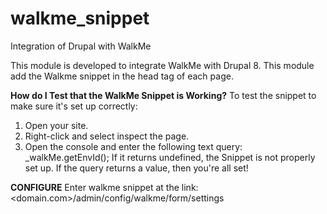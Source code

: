 # walkme_snippet
Integration of Drupal with WalkMe

This module is developed to integrate WalkMe with Drupal 8. This module add the Walkme snippet in the head tag of each page.

**How do I Test that the WalkMe Snippet is Working?**
To test the snippet to make sure it's set up correctly:
1. Open your site.
2. Right-click and select inspect the page.
3. Open the console and enter the following text query: _walkMe.getEnvId();
   If it returns undefined, the Snippet is not properly set up. If the query returns a value, then you're all set!

**CONFIGURE**
Enter walkme snippet at the link: <domain.com>/admin/config/walkme/form/settings